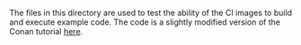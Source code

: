 The files in this directory are used to test the ability of the CI images to
build and execute example code. The code is a slightly modified version of the
Conan tutorial [here](https://docs.conan.io/2/tutorial/consuming_packages/build_simple_cmake_project.html).
